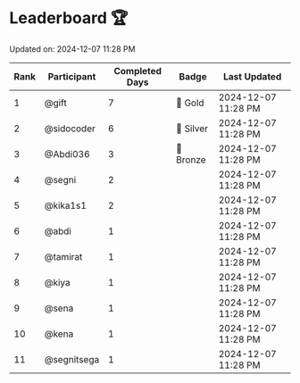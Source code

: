 # Leaderboard 🏆

Updated on: 2024-12-07 11:28 PM

| Rank | Participant       | Completed Days | Badge      | Last Updated         |
|------|-------------------|----------------|------------|----------------------|
| 1    | @gift             | 7              | 🏅 Gold     | 2024-12-07 11:28 PM |
| 2    | @sidocoder        | 6              | 🥈 Silver   | 2024-12-07 11:28 PM |
| 3    | @Abdi036          | 3              | 🥉 Bronze   | 2024-12-07 11:28 PM |
| 4    | @segni            | 2              |            | 2024-12-07 11:28 PM |
| 5    | @kika1s1          | 2              |            | 2024-12-07 11:28 PM |
| 6    | @abdi             | 1              |            | 2024-12-07 11:28 PM |
| 7    | @tamirat          | 1              |            | 2024-12-07 11:28 PM |
| 8    | @kiya             | 1              |            | 2024-12-07 11:28 PM |
| 9    | @sena             | 1              |            | 2024-12-07 11:28 PM |
| 10   | @kena             | 1              |            | 2024-12-07 11:28 PM |
| 11   | @segnitsega       | 1              |            | 2024-12-07 11:28 PM |
